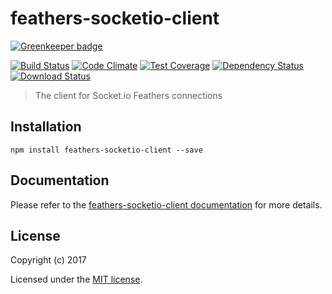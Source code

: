 # feathers-socketio-client

[![Greenkeeper badge](https://badges.greenkeeper.io/feathersjs/feathers-socketio-client.svg)](https://greenkeeper.io/)

[![Build Status](https://travis-ci.org/feathersjs/feathers-socketio-client.png?branch=master)](https://travis-ci.org/feathersjs/feathers-socketio-client)
[![Code Climate](https://codeclimate.com/github/feathersjs/feathers-socketio-client/badges/gpa.svg)](https://codeclimate.com/github/feathersjs/feathers-socketio-client)
[![Test Coverage](https://codeclimate.com/github/feathersjs/feathers-socketio-client/badges/coverage.svg)](https://codeclimate.com/github/feathersjs/feathers-socketio-client/coverage)
[![Dependency Status](https://img.shields.io/david/feathersjs/feathers-socketio-client.svg?style=flat-square)](https://david-dm.org/feathersjs/feathers-socketio-client)
[![Download Status](https://img.shields.io/npm/dm/@feathersjs/socketio-client.svg?style=flat-square)](https://www.npmjs.com/package/@feathersjs/socketio-client)

> The client for Socket.io Feathers connections

## Installation

```
npm install feathers-socketio-client --save
```

## Documentation

Please refer to the [feathers-socketio-client documentation](https://docs.feathersjs.com/api/socketio.html#client) for more details.

## License

Copyright (c) 2017

Licensed under the [MIT license](LICENSE).
